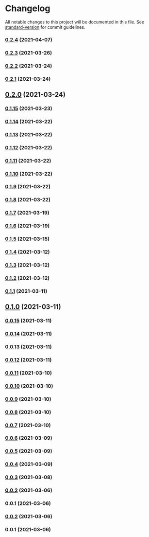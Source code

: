 # Changelog

All notable changes to this project will be documented in this file. See [standard-version](https://github.com/conventional-changelog/standard-version) for commit guidelines.

### [0.2.4](https://github.com/aidergroup/ui/compare/v0.2.3...v0.2.4) (2021-04-07)

### [0.2.3](https://github.com/aidergroup/ui/compare/v0.2.2...v0.2.3) (2021-03-26)

### [0.2.2](https://github.com/aidergroup/ui/compare/v0.2.1...v0.2.2) (2021-03-24)

### [0.2.1](https://github.com/aidergroup/ui/compare/v0.2.0...v0.2.1) (2021-03-24)

## [0.2.0](https://github.com/aidergroup/ui/compare/v0.1.15...v0.2.0) (2021-03-24)

### [0.1.15](https://github.com/aidergroup/ui/compare/v0.1.14...v0.1.15) (2021-03-23)

### [0.1.14](https://github.com/aidergroup/ui/compare/v0.1.13...v0.1.14) (2021-03-22)

### [0.1.13](https://github.com/aidergroup/ui/compare/v0.1.12...v0.1.13) (2021-03-22)

### [0.1.12](https://github.com/aidergroup/ui/compare/v0.1.11...v0.1.12) (2021-03-22)

### [0.1.11](https://github.com/aidergroup/ui/compare/v0.1.10...v0.1.11) (2021-03-22)

### [0.1.10](https://github.com/aidergroup/ui/compare/v0.1.9...v0.1.10) (2021-03-22)

### [0.1.9](https://github.com/aidergroup/ui/compare/v0.1.8...v0.1.9) (2021-03-22)

### [0.1.8](https://github.com/aidergroup/ui/compare/v0.1.7...v0.1.8) (2021-03-22)

### [0.1.7](https://github.com/aidergroup/ui/compare/v0.1.6...v0.1.7) (2021-03-19)

### [0.1.6](https://github.com/aidergroup/ui/compare/v0.1.5...v0.1.6) (2021-03-19)

### [0.1.5](https://github.com/aidergroup/ui/compare/v0.1.4...v0.1.5) (2021-03-15)

### [0.1.4](https://github.com/aidergroup/ui/compare/v0.1.3...v0.1.4) (2021-03-12)

### [0.1.3](https://github.com/aidergroup/ui/compare/v0.1.2...v0.1.3) (2021-03-12)

### [0.1.2](https://github.com/aidergroup/ui/compare/v0.1.1...v0.1.2) (2021-03-12)

### [0.1.1](https://github.com/aidergroup/ui/compare/v0.1.0...v0.1.1) (2021-03-11)

## [0.1.0](https://github.com/aidergroup/ui/compare/v0.0.15...v0.1.0) (2021-03-11)

### [0.0.15](https://github.com/aidergroup/ui/compare/v0.0.14...v0.0.15) (2021-03-11)

### [0.0.14](https://github.com/aidergroup/ui/compare/v0.0.13...v0.0.14) (2021-03-11)

### [0.0.13](https://github.com/aidergroup/ui/compare/v0.0.12...v0.0.13) (2021-03-11)

### [0.0.12](https://github.com/aidergroup/ui/compare/v0.0.11...v0.0.12) (2021-03-11)

### [0.0.11](https://github.com/aidergroup/ui/compare/v0.0.10...v0.0.11) (2021-03-10)

### [0.0.10](https://github.com/aidergroup/ui/compare/v0.0.9...v0.0.10) (2021-03-10)

### [0.0.9](https://github.com/aidergroup/ui/compare/v0.0.8...v0.0.9) (2021-03-10)

### [0.0.8](https://github.com/aidergroup/ui/compare/v0.0.7...v0.0.8) (2021-03-10)

### [0.0.7](https://github.com/aidergroup/ui/compare/v0.0.6...v0.0.7) (2021-03-10)

### [0.0.6](https://github.com/aidergroup/ui/compare/v0.0.5...v0.0.6) (2021-03-09)

### [0.0.5](https://github.com/aidergroup/ui/compare/v0.0.4...v0.0.5) (2021-03-09)

### [0.0.4](https://github.com/aidergroup/ui/compare/v0.0.3...v0.0.4) (2021-03-09)

### [0.0.3](https://github.com/aidergroup/ui/compare/v0.0.2...v0.0.3) (2021-03-08)

### [0.0.2](https://github.com/aidergroup/ui/compare/v0.0.1...v0.0.2) (2021-03-06)

### 0.0.1 (2021-03-06)

### [0.0.2](https://github.com/aidergroup/ui/compare/v0.0.1...v0.0.2) (2021-03-06)

### 0.0.1 (2021-03-06)
